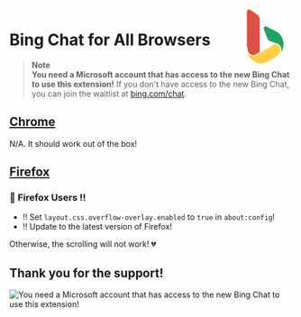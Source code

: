<img style="vertical-align:middle;" align="right" src="public/icon1024.png" width="100px">

# Bing Chat for All Browsers

> **Note**<br/>
> **You need a Microsoft account that has access to the new Bing Chat to use this extension!**
> If you don't have access to the new Bing Chat, you can join the waitlist at [bing.com/chat](https://bing.com/chat).


## [Chrome](https://chrome.google.com/webstore/detail/bing-chat-for-all-browser/jofbglonpbndadajbafmmaklbfbkggpo)

N/A. It should work out of the box!

## [Firefox](https://addons.mozilla.org/en-US/firefox/addon/bing-chat-for-all-browsers/)

### 🦊 Firefox Users ‼️

- ‼️ Set `layout.css.overflow-overlay.enabled` to `true` in `about:config`!
- ‼️ Update to the latest version of Firefox!

Otherwise, the scrolling will not work! 💔

## Thank you for the support!

<img style="vertical-align:middle;" alt="You need a Microsoft account that has access to the new Bing Chat to use this extension!" src="https://user-images.githubusercontent.com/31657298/220756383-e0d1ae3f-37c4-46b3-990b-7670c02c378a.png">
